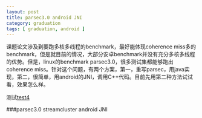 ```yaml
---
layout: post
title: parsec3.0 android JNI
category: graduation
tags: [ graduation, android ]
---
```

课题论文涉及到要跑多核多线程的benchmark，最好能体现coherence miss多的benchmark，但是就目前的情况，大部分安卓benchmark并没有充分多核多线程的优势。但是，linux的benchmark parsec3.0，很多测试集都能够跑出coherence miss。针对这个问题，有两个方案，第一，重写parsec，用java实现，第二，很简单，用android的JNI，调用C++代码。目前先用第二种方法试试看，效果怎么样。

测试[test4](2015-12-02-just-a-test.md#test4)

###parsec3.0 streamcluster android JNI


